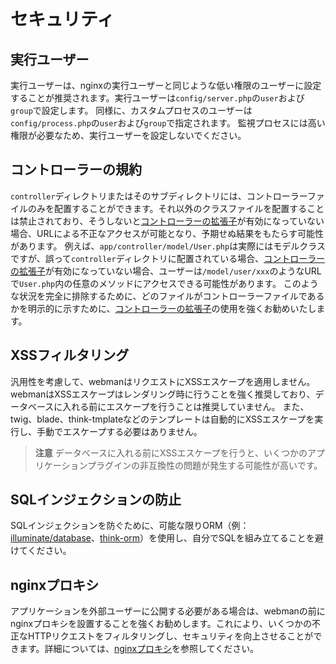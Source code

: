 # セキュリティ

## 実行ユーザー
実行ユーザーは、nginxの実行ユーザーと同じような低い権限のユーザーに設定することが推奨されます。実行ユーザーは`config/server.php`の`user`および`group`で設定します。
同様に、カスタムプロセスのユーザーは`config/process.php`の`user`および`group`で指定されます。
監視プロセスには高い権限が必要なため、実行ユーザーを設定しないでください。

## コントローラーの規約
`controller`ディレクトリまたはそのサブディレクトリには、コントローラーファイルのみを配置することができます。それ以外のクラスファイルを配置することは禁止されており、そうしないと[コントローラーの拡張子](https://www.workerman.net/doc/webman/controller.html#%E6%8E%A7%E5%88%B6%E5%99%A8%E5%90%8E%E7%BC%80)が有効になっていない場合、URLによる不正なアクセスが可能となり、予期せぬ結果をもたらす可能性があります。
例えば、`app/controller/model/User.php`は実際にはモデルクラスですが、誤って`controller`ディレクトリに配置されている場合、[コントローラーの拡張子](https://www.workerman.net/doc/webman/controller.html#%E6%8E%A7%E5%88%B6%E5%99%A8%E5%90%8E%E7%BC%80)が有効になっていない場合、ユーザーは`/model/user/xxx`のようなURLで`User.php`内の任意のメソッドにアクセスできる可能性があります。
このような状況を完全に排除するために、どのファイルがコントローラーファイルであるかを明示的に示すために、[コントローラーの拡張子](https://www.workerman.net/doc/webman/controller.html#%E6%8E%A7%E5%88%B6%E5%99%A8%E5%90%8E%E7%BC%80)の使用を強くお勧めいたします。

## XSSフィルタリング
汎用性を考慮して、webmanはリクエストにXSSエスケープを適用しません。
webmanはXSSエスケープはレンダリング時に行うことを強く推奨しており、データベースに入れる前にエスケープを行うことは推奨していません。
また、twig、blade、think-tmplateなどのテンプレートは自動的にXSSエスケープを実行し、手動でエスケープする必要はありません。

> **注意**
> データベースに入れる前にXSSエスケープを行うと、いくつかのアプリケーションプラグインの非互換性の問題が発生する可能性が高いです。

## SQLインジェクションの防止
SQLインジェクションを防ぐために、可能な限りORM（例：[illuminate/database](https://www.workerman.net/doc/webman/db/tutorial.html)、[think-orm](https://www.workerman.net/doc/webman/db/thinkorm.html)）を使用し、自分でSQLを組み立てることを避けてください。

## nginxプロキシ
アプリケーションを外部ユーザーに公開する必要がある場合は、webmanの前にnginxプロキシを設置することを強くお勧めします。これにより、いくつかの不正なHTTPリクエストをフィルタリングし、セキュリティを向上させることができます。詳細については、[nginxプロキシ](nginx-proxy.md)を参照してください。
